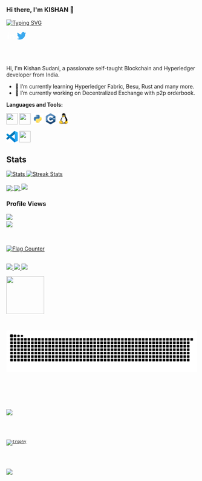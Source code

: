 ### Hi there, I'm KISHAN 👋

[![Typing SVG](https://readme-typing-svg.herokuapp.com?color=9B8FF7&lines=KISHAN+%3D%3D+DEV+%3F+True+%3A+True;Blockchain+Developer)](https://git.io/typing-svg)

<a href="https://www.linkedin.com/in/kishan-sudani"><svg xmlns="http://www.w3.org/2000/svg" xmlns:xlink="http://www.w3.org/1999/xlink" version="1.1"  width="24" height="24" viewBox="0 0 24 24"><path fill="#FFFFFF" d="M21,21H17V14.25C17,13.19 15.81,12.31 14.75,12.31C13.69,12.31 13,13.19 13,14.25V21H9V9H13V11C13.66,9.93 15.36,9.24 16.5,9.24C19,9.24 21,11.28 21,13.75V21M7,21H3V9H7V21M5,3A2,2 0 0,1 7,5A2,2 0 0,1 5,7A2,2 0 0,1 3,5A2,2 0 0,1 5,3Z" /></svg></a>
<a href="https://twitter.com/Z3R097"><svg viewBox="328 355 335 276" xmlns="http://www.w3.org/2000/svg" width="24" height="24"> <path d="M 630, 425 A 195, 195 0 0 1 331, 600 A 142, 142 0 0 0 428, 570 A  70,  70 0 0 1 370, 523 A  70,  70 0 0 0 401, 521 A 70,  70 0 0 1 344, 455 A  70, 70 0 0 0 372, 460 A  70,  70 0 0 1 354, 370 A 195, 195 0 0 0 495, 442 A  67,  67 0 0 1 611, 380 A 117, 117 0 0 0 654, 363 A  65,  65 0 0 1 623, 401 A 117, 117 0 0 0 662, 390 A  65,  65 0 0 1 630, 425 Z" style="fill:#3BA9EE;"/></a>

<br />
<br />

Hi, I'm Kishan Sudani, a passionate self-taught Blockchain and Hyperledger developer from India.

- 🌱 I’m currently learning Hyperledger Fabric, Besu, Rust and many more.
- 🔭 I’m currently working on Decentralized Exchange with p2p orderbook.

**Languages and Tools:**

<code><img height="30" width="30" src="https://miro.medium.com/max/1400/0*yqbRInqX0ZRUlVS0"></code>
<code><img height="30" width="30" src="https://tecadmin.net/tutorial/wp-content/uploads/2017/09/bash-logo.jpg"></code>
<code><img height="30" width="30" src="https://raw.githubusercontent.com/github/explore/80688e429a7d4ef2fca1e82350fe8e3517d3494d/topics/python/python.png"></code>
<code><img height="30" width="30" src="https://raw.githubusercontent.com/github/explore/80688e429a7d4ef2fca1e82350fe8e3517d3494d/topics/cpp/cpp.png"></code>
<a href="https://www.linux.org/" target="_blank" rel="noreferrer"> <img src="https://raw.githubusercontent.com/devicons/devicon/master/icons/linux/linux-original.svg" alt="linux" width="30" height="30"/> </a>

<code><img height="30" width="30" src="https://raw.githubusercontent.com/github/explore/80688e429a7d4ef2fca1e82350fe8e3517d3494d/topics/visual-studio-code/visual-studio-code.png"></code>
<code><img height="30" width="30" src="https://files.gitter.im/ethereum/remix/h3Hj/remix_logo_light.png"></code>

<a><h2>Stats</h2></a>

<div>
    <a href="https://github-readme-stats.vercel.app">
        <img width="49%" alt="Stats" src="https://github-readme-stats.vercel.app/api?&count_private=true&include_all_commits=true&username=kishansudani&theme=shades-of-purple&custom_title=GitHub+Stats&hide_border=true"/>
    </a>
    <a href="https://github-readme-streak-stats.herokuapp.com">
        <img width="49%" alt="Streak Stats" src="https://github-readme-streak-stats.herokuapp.com/?user=kishansudani&theme=shades-of-purple&hide_border=true"/>
    </a>
  </div>
  </br>

<a href="#">
  <!-- Change the `github-readme-stats.vercel.app` to `github-readme-stats.vercel.app`  -->
  <img align="center" src="https://github-readme-stats.vercel.app/api/top-langs/?username=kishansudani&layout=compact&theme=material-palenight" />
</a>
<a href="hhttps://github.com/kishansudani/Watchdog">
  <!-- Change the `github-readme-stats.vercel.app` to `github-readme-stats.vercel.app`  -->
  <img align="center" src="https://github-readme-stats.vercel.app/api/pin/?username=d3athgr1p&repo=Watchdog&theme=material-palenight" />
</a>

<img src="https://user-images.githubusercontent.com/73097560/115834477-dbab4500-a447-11eb-908a-139a6edaec5c.gif">
</br>

### Profile Views

![](https://count.getloli.com/get/@kishansudani.github.readme)
</br>
<img src="https://user-images.githubusercontent.com/73097560/115834477-dbab4500-a447-11eb-908a-139a6edaec5c.gif">
</br>

<br />

<a href="http://s11.flagcounter.com/more/cpq"><img src="https://s11.flagcounter.com/count2/cpq/bg_FFFFFF/txt_000000/border_CCCCCC/columns_8/maxflags_24/viewers_0/labels_1/pageviews_1/flags_0/percent_0/" alt="Flag Counter" border="0"></a>

<br />

<div> 
  <a href="https://www.instagram.com/kishan._.sudani" target="_blank">
    <img src="https://img.shields.io/badge/-Instagram-%23E4405F?style=for-the-badge&logo=instagram&logoColor=white" target="_blank">
  </a>
  </a>
  <a href = "mailto:kishansudani661@gmail.com">
    <img src="https://img.shields.io/badge/-Gmail-%23333?style=for-the-badge&logo=gmail&logoColor=white" target="_blank">
  </a>
  <a href="https://www.linkedin.com/in/kishan-sudani/?locale=en_US" target="_blank">
    <img src="https://img.shields.io/badge/-LinkedIn-%230077B5?style=for-the-badge&logo=linkedin&logoColor=white" target="_blank">
  </a>

<code><img height="100" width="100" src="https://metahero.io/animation.svg"><code>

![Snake animation](https://github.com/kishansudani/kishansudani/blob/main/images/github-contribution-grid-snake.svg)

</div>

</br>
<img src="https://user-images.githubusercontent.com/73097560/115834477-dbab4500-a447-11eb-908a-139a6edaec5c.gif">
</br>

[![trophy](https://github-profile-trophy.vercel.app/?username=kishansudani&theme=dracula&no-frame=true&margin-w=15&margin-h=15&date_format=j%20M%5B%20Y%5D&locale=es)](https://github.com/corpjorge/github-profile-trophy)

</br>
<img src="https://user-images.githubusercontent.com/73097560/115834477-dbab4500-a447-11eb-908a-139a6edaec5c.gif">
</br>
